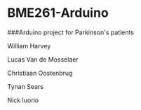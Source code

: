 # BME261-Arduino

###Arduino project for Parkinson's patients

William Harvey

Lucas Van de Mosselaer

Christiaan Oostenbrug

Tynan Sears

Nick Iuorio


